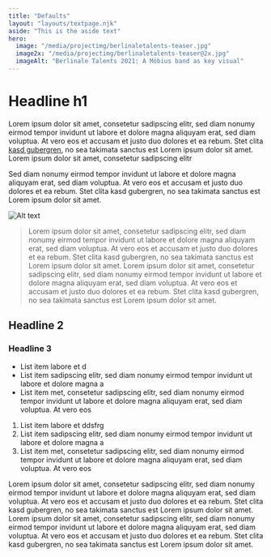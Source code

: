 ```yaml
---
title: "Defaults"
layout: "layouts/textpage.njk"
aside: "This is the aside text"
hero:
  image: "/media/projectimg/berlinaletalents-teaser.jpg"
  image2x: "/media/projectimg/berlinaletalents-teaser@2x.jpg"
  imageAlt: "Berlinale Talents 2021: A Möbius band as key visual"
---
```


# Headline h1

Lorem ipsum dolor sit amet, consetetur sadipscing elitr, sed diam nonumy eirmod tempor invidunt ut labore et dolore magna aliquyam erat, sed diam voluptua. At vero eos et accusam et justo duo dolores et ea rebum. Stet clita [kasd gubergren](http://christowski.de), no sea takimata sanctus est Lorem ipsum dolor sit amet. Lorem ipsum dolor sit amet, consetetur sadipscing elitr

Sed diam nonumy eirmod tempor invidunt ut labore et dolore magna aliquyam erat, sed diam voluptua. At vero eos et accusam et justo duo dolores et ea rebum. Stet clita kasd gubergren, no sea takimata sanctus est Lorem ipsum dolor sit amet. 

![Alt text](/media/image2.png)

<blockquote><p>Lorem ipsum dolor sit amet, consetetur sadipscing elitr, sed diam nonumy eirmod tempor invidunt ut labore et dolore magna aliquyam erat, sed diam voluptua. At vero eos et accusam et justo duo dolores et ea rebum. Stet clita kasd gubergren, no sea takimata sanctus est Lorem ipsum dolor sit amet. Lorem ipsum dolor sit amet, consetetur sadipscing elitr, sed diam nonumy eirmod tempor invidunt ut labore et dolore magna aliquyam erat, sed diam voluptua. At vero eos et accusam et justo duo dolores et ea rebum. Stet clita kasd gubergren, no sea takimata sanctus est Lorem ipsum dolor sit amet.</p></blockquote>

## Headline 2

### Headline 3

* List item labore et d
* List item sadipscing elitr, sed diam nonumy eirmod tempor invidunt ut labore et dolore magna a
* List item met, consetetur sadipscing elitr, sed diam nonumy eirmod tempor invidunt ut labore et dolore magna aliquyam erat, sed diam voluptua. At vero eos


1. List item labore et ddsfrg
2. List item sadipscing elitr, sed diam nonumy eirmod tempor invidunt ut labore et dolore magna a
3. List item met, consetetur sadipscing elitr, sed diam nonumy eirmod tempor invidunt ut labore et dolore magna aliquyam erat, sed diam voluptua. At vero eos

Lorem ipsum dolor sit amet, consetetur sadipscing elitr, sed diam nonumy eirmod tempor invidunt ut labore et dolore magna aliquyam erat, sed diam voluptua. At vero eos et accusam et justo duo dolores et ea rebum. Stet clita kasd gubergren, no sea takimata sanctus est Lorem ipsum dolor sit amet. Lorem ipsum dolor sit amet, consetetur sadipscing elitr, sed diam nonumy eirmod tempor invidunt ut labore et dolore magna aliquyam erat, sed diam voluptua. At vero eos et accusam et justo duo dolores et ea rebum. Stet clita kasd gubergren, no sea takimata sanctus est Lorem ipsum dolor sit amet.